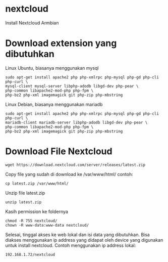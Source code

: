 # nextcloud
Install Nextcloud Armbian

# Download extension yang dibutuhkan 
Linux Ubuntu, biasanya menggunakan mysql

```
sudo apt-get install apache2 php php-xmlrpc php-mysql php-gd php-cli php-curl \
mysql-client mysql-server libphp-adodb libgd-dev php-pear \
php-common libapache2-mod-php php-fpm \
php-bz2 php-xml imagemagick git php-zip php-mbstring  
```

Linux Debian, biasanya menggunakan mariadb
```
sudo apt-get install apache2 php php-xmlrpc php-mysql php-gd php-cli php-curl \
mariadb-client mariadb-server libphp-adodb libgd-dev php-pear \
php-common libapache2-mod-php php-fpm \
php-bz2 php-xml imagemagick git php-zip php-mbstring
```

# Download File Nextcloud
```
wget https://download.nextcloud.com/server/releases/latest.zip
```
Copy file yang sudah di download ke /var/www/html/
contoh:
```
cp latest.zip /var/www/html/
```
Unzip file latest.zip
```
unzip latest.zip
```
Kasih permission ke foldernya
```
chmod -R 755 nextcloud/
chown -R www-data:www-data nextcloud/
```

Selesai, tinggal akses ke web lokal dan isi data yang dibutuhkan.
Bisa diakses menggunakan ip address yang didapat oleh device yang digunakan untuk install nextcloud.
Contoh menggunakan ip address lokal:
```
192.168.1.72/nextcloud
```

